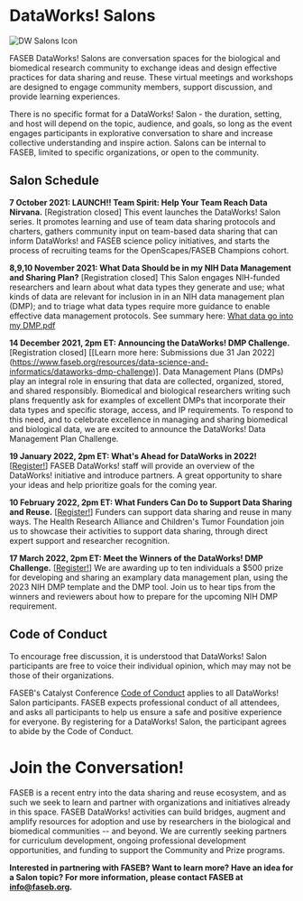 # DataWorks! Salons
![DW Salons Icon](https://user-images.githubusercontent.com/90872869/145872352-74ca2597-3b11-4fdb-82a5-3f1c6877529c.jpg "DataWorks! Salon Icon")

FASEB DataWorks! Salons are conversation spaces for the biological and biomedical research community to exchange ideas and design effective practices for data sharing and reuse.  These virtual meetings and workshops are designed to engage community members, support discussion, and provide learning experiences.  

There is no specific format for a DataWorks! Salon - the duration, setting, and host will depend on the topic, audience, and goals, so long as the event engages participants in explorative conversation to share and increase collective understanding and inspire action.  Salons can be internal to FASEB, limited to specific organizations, or open to the community.

## Salon Schedule
**7 October 2021:  LAUNCH!! Team Spirit: Help Your Team Reach Data Nirvana.**  [Registration closed]
This event launches the DataWorks! Salon series.  It promotes learning and use of team data sharing protocols and charters, gathers community input on team-based data sharing that can inform DataWorks! and FASEB science policy initiatives, and starts the process of recruiting teams for the OpenScapes/FASEB Champions cohort.

**8,9,10 November 2021:  What Data Should be in my NIH Data Management and Sharing Plan?**  [Registration closed]
This Salon engages NIH-funded researchers and learn about what data types they generate and use; what kinds of data are relevant for inclusion in in an NIH data management plan (DMP); and to triage what data types require more guidance to enable effective data management protocols.  See summary here: [What data go into my DMP.pdf](https://github.com/FASEB-DataWorks/Salon/files/7706321/What.data.go.into.my.DMP.pdf)

**14 December 2021, 2pm ET:  Announcing the DataWorks! DMP Challenge.**  [Registration closed] [[Learn more here: Submissions due 31 Jan 2022] (https://www.faseb.org/resources/data-science-and-informatics/dataworks-dmp-challenge)].
Data Management Plans (DMPs) play an integral role in ensuring that data are collected, organized, stored, and shared responsibly. Biomedical and biological researchers writing such plans frequently ask for examples of excellent DMPs that incorporate their data types and specific storage, access, and IP requirements. To respond to this need, and to celebrate excellence in managing and sharing biomedical and biological data, we are excited to announce the DataWorks! Data Management Plan Challenge.

**19 January 2022, 2pm ET: What's Ahead for DataWorks in 2022!** [[Register!](https://zoom.us/webinar/register/WN_gUsW0WqvQwy0ZTskIaFn9Q)]
FASEB DataWorks! staff will provide an overview of the DataWorks! initiative and introduce partners.  A great opportunity to share your ideas and help prioritize goals for the coming year. 

**10 February 2022, 2pm ET: What Funders Can Do to Support Data Sharing and Reuse.** [[Register!](https://zoom.us/meeting/register/tJMld-ytqjsvE9ypzoUcGR203cPo8QCrPxdX)]
Funders can support data sharing and reuse in many ways.  The Health Research Alliance and Children's Tumor Foundation join us to showcase their activities to support data sharing, through direct expert support and researcher recognition. 

**17 March 2022, 2pm ET: Meet the Winners of the DataWorks! DMP Challenge.** [[Register!](https://zoom.us/meeting/register/tJMlfuiprDMsEtzzmjDaZtQMR8EHHjmlCHG8)]
We are awarding up to ten individuals a $500 prize for developing and sharing an examplary data management plan, using the 2023 NIH DMP template and the DMP tool.  Join us to hear tips from the winners and reviewers about how to prepare for the upcoming NIH DMP requirement. 

## Code of Conduct

To encourage free discussion, it is understood that DataWorks! Salon participants are free to voice their individual opinion, which may may not be those of their organizations. 

FASEB's Catalyst Conference [Code of Conduct](faseb.org/Portals/2/PDFs/SRCs/SRC%20Code%20of%20Conduct.pdf) applies to all DataWorks! Salon participants. FASEB expects professional conduct of all attendees, and asks all participants to help us ensure a safe and positive experience for everyone. By registering for a DataWorks! Salon, the participant agrees to abide by the Code of Conduct.

# Join the Conversation!

FASEB is a recent entry into the data sharing and reuse ecosystem, and as such  we seek to learn and partner with organizations and initiatives already in this space.  FASEB DataWorks! activities can build bridges, augment and amplify resources for adoption and use by researchers in the biological and biomedical communities -- and beyond.  We are currently seeking partners for curriculum development, ongoing professional development opportunities, and funding to support the Community and Prize programs. 

**Interested in partnering with FASEB? Want to learn more? Have an idea for a Salon topic? For more information, please contact FASEB at info@faseb.org.**

